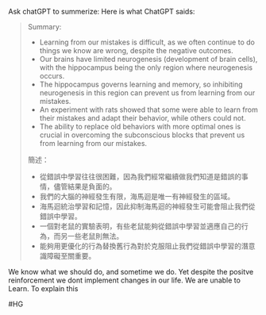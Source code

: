 
Ask chatGPT to summerize: 
Here is what ChatGPT saids:

> Summary:
> 
> -   Learning from our mistakes is difficult, as we often continue to do things we know are wrong, despite the negative outcomes.
> -   Our brains have limited neurogenesis (development of brain cells), with the hippocampus being the only region where neurogenesis occurs.
> -   The hippocampus governs learning and memory, so inhibiting neurogenesis in this region can prevent us from learning from our mistakes.
> -   An experiment with rats showed that some were able to learn from their mistakes and adapt their behavior, while others could not.
> -   The ability to replace old behaviors with more optimal ones is crucial in overcoming the subconscious blocks that prevent us from learning from our mistakes.
> 
> 簡述：
> 
> -   從錯誤中學習往往很困難，因為我們經常繼續做我們知道是錯誤的事情，儘管結果是負面的。
> -   我們的大腦的神經發生有限，海馬迴是唯一有神經發生的區域。
> -   海馬迴統治學習和記憶，因此抑制海馬迴的神經發生可能會阻止我們從錯誤中學習。
> -   一個對老鼠的實驗表明，有些老鼠能夠從錯誤中學習並適應自己的行為，而另一些老鼠則無法。
> -   能夠用更優化的行為替換舊行為對於克服阻止我們從錯誤中學習的潛意識障礙至關重要。


We know what we should do, and sometime we do. Yet despite the positve reinforcement we dont implement changes in our life. We are unable to Learn. To explain this







#HG 

